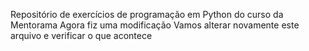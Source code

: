 Repositório de exercícios de programação em Python do curso da Mentorama
Agora fiz uma modificação
Vamos alterar novamente este arquivo e verificar o que acontece
